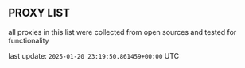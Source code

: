 ## PROXY LIST

all proxies in this list were collected from open sources and tested for functionality

last update: `2025-01-20 23:19:50.861459+00:00` UTC